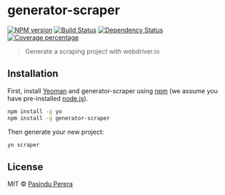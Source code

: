 # generator-scraper 
[![NPM version][npm-image]][npm-url] [![Build Status][travis-image]][travis-url] [![Dependency Status][daviddm-image]][daviddm-url] [![Coverage percentage][coveralls-image]][coveralls-url]
> Generate a scraping project with webdriver.io

## Installation

First, install [Yeoman](http://yeoman.io) and generator-scraper using [npm](https://www.npmjs.com/) (we assume you have pre-installed [node.js](https://nodejs.org/)).

```bash
npm install -g yo
npm install -g generator-scraper
```

Then generate your new project:

```bash
yo scraper
```

## License

MIT © [Pasindu Perera](https://udnisap.github.io)


[npm-image]: https://badge.fury.io/js/generator-scraper.svg
[npm-url]: https://npmjs.org/package/generator-scraper
[travis-image]: https://travis-ci.org/udnisap/generator-scraper.svg?branch=master
[travis-url]: https://travis-ci.org/udnisap/generator-scraper
[daviddm-image]: https://david-dm.org/udnisap/generator-scraper.svg?theme=shields.io
[daviddm-url]: https://david-dm.org/udnisap/generator-scraper
[coveralls-image]: https://coveralls.io/repos/udnisap/generator-scraper/badge.svg
[coveralls-url]: https://coveralls.io/r/udnisap/generator-scraper
